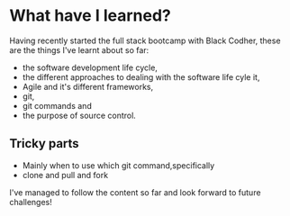 #  What have I learned?

Having recently started the full stack bootcamp with Black Codher, these are the things I've learnt about so far:

- the software development life cycle, 
- the different approaches to dealing with the software life cyle it, 
- Agile and it's different frameworks,  
- git,
- git commands and 
- the purpose of source control. 

## Tricky parts

- Mainly when to use which git command,specifically
- clone and pull and fork

I've managed to follow the content so far and look forward to future challenges!
